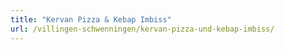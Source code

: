 ```yaml
---
title: "Kervan Pizza & Kebap Imbiss"
url: /villingen-schwenningen/kervan-pizza-und-kebap-imbiss/
---
```

